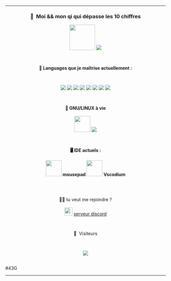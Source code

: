 -----

### <p align="center">🧠 &nbsp;Moi && mon qi qui dépasse les 10 chiffres</p>
<p align="center">
<img src="https://external-content.duckduckgo.com/iu/?u=https%3A%2F%2Fimages-wixmp-ed30a86b8c4ca887773594c2.wixmp.com%2Fintermediary%2Ff%2Fd8328f77-2bec-4a20-9483-ea76dd62985e%2Fdan31sc-80f18518-0ef0-4bdc-9c0a-11c9e62b769f.png&f=1&nofb=1" height="80"/>
<img src="https://external-content.duckduckgo.com/iu/?u=https%3A%2F%2Fmedia.giphy.com%2Fmedia%2FeCqFYAVjjDksg%2Fgiphy.gif&f=1&nofb=1"/>
</p>
<br>
<strong><p align="center">🧠 Languages que je maîtrise actuellement :</p></strong><br>
<p align="center">
<img src="https://img.shields.io/badge/Perl-39457E?style=for-the-badge&logo=perl&logoColor=pink"/>
<img src="https://img.shields.io/badge/JavaScript-323330?style=for-the-badge&logo=javascript&logoColor=F7DF1E"/>
<img src="https://img.shields.io/badge/Kotlin-0095D5?&style=for-the-badge&logo=kotlin&logoColor=white"/>
<img src="https://img.shields.io/badge/CSS-239120?&style=for-the-badge&logo=css3&logoColor=white"/>
<img src="https://img.shields.io/badge/C%2B%2B-00599C?style=for-the-badge&logo=c%2B%2B&logoColor=white"/>
<img src="https://img.shields.io/badge/Python-3776AB?style=for-the-badge&logo=python&logoColor=white"/>
<img src="https://img.shields.io/badge/PHP-777BB4?style=for-the-badge&logo=php&logoColor=white"/>
<img src="https://img.shields.io/badge/Java-ED8B00?style=for-the-badge&logo=java&logoColor=white"/>
</p><br>

<strong><p align="center">🐧 GNU/LINUX à vie</strong><br><br>
<img src="https://cdn.discordapp.com/emojis/854122201329565697.png?v=1" height="50"/>
<img src="https://img.shields.io/badge/Debian-A81D33?style=for-the-badge&logo=debian&logoColor=white"/>
</p><br>

<strong><p align="center">🖥️ IDE actuels :<br><br>
<img src="https://cdn.discordapp.com/emojis/857023173017862155.png?v=1" height="50"/> mousepad
<img src="https://cdn.discordapp.com/emojis/854309416344879124.png?v=1" height="50"/> Vscodium
  </strong>
</p>
<br>

<p align="center"><br>🕵️‍♂️ tu veut me rejoindre ? 
<br>  <br>
<img src="https://img.shields.io/badge/Discord-7289DA?style=for-the-badge&logo=discord&logoColor=white" height="25"/>
<a href="https://discord.gg/FyY9Hvm8T8">serveur discord</a></p><br>
<p align="center">👀 &nbsp;Visiteurs</p>

<br>

<p align="center">

  <img src="https://profile-counter.glitch.me/aniito/count.svg" />

</p>

<br>
#43G


-----

